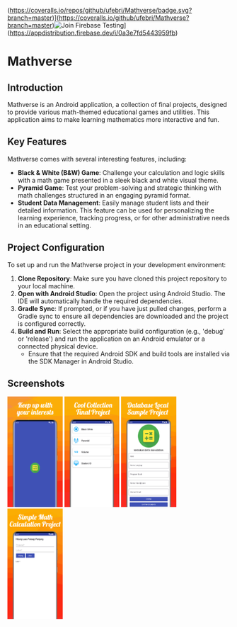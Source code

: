 (https://coveralls.io/repos/github/ufebri/Mathverse/badge.svg?branch=master)](https://coveralls.io/github/ufebri/Mathverse?branch=master)![Join Firebase Testing](https://img.shields.io/badge/Firebase-Join%20Testing-orange?logo=firebase)](https://appdistribution.firebase.dev/i/0a3e7fd5443959fb)


# Mathverse

## Introduction
Mathverse is an Android application, a collection of final projects, designed to provide various math-themed educational games and utilities. This application aims to make learning mathematics more interactive and fun.

## Key Features
Mathverse comes with several interesting features, including:
*   **Black & White (B&W) Game**: Challenge your calculation and logic skills with a math game presented in a sleek black and white visual theme.
*   **Pyramid Game**: Test your problem-solving and strategic thinking with math challenges structured in an engaging pyramid format.
*   **Student Data Management**: Easily manage student lists and their detailed information. This feature can be used for personalizing the learning experience, tracking progress, or for other administrative needs in an educational setting.

## Project Configuration
To set up and run the Mathverse project in your development environment:
1.  **Clone Repository**: Make sure you have cloned this project repository to your local machine.
2.  **Open with Android Studio**: Open the project using Android Studio. The IDE will automatically handle the required dependencies.
3.  **Gradle Sync**: If prompted, or if you have just pulled changes, perform a Gradle sync to ensure all dependencies are downloaded and the project is configured correctly.
4.  **Build and Run**: Select the appropriate build configuration (e.g., 'debug' or 'release') and run the application on an Android emulator or a connected physical device.
    *   Ensure that the required Android SDK and build tools are installed via the SDK Manager in Android Studio.

## Screenshots
<img src="./assets/image1.png" alt="image 1" height="250"/> <img src="./assets/image2.png" alt="image 2" height="250"/> <img src="./assets/image3.png" alt="image 3" height="250"/> <img src="./assets/image4.png" alt="image 4" height="250"/>
